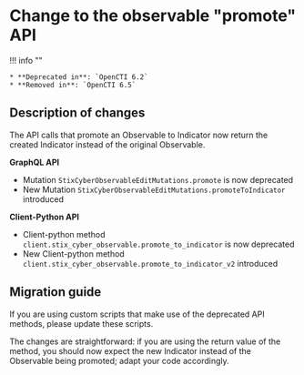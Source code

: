 # Change to the observable "promote" API

!!! info ""

    * **Deprecated in**: `OpenCTI 6.2`
    * **Removed in**: `OpenCTI 6.5`

## Description of changes

The API calls that promote an Observable to Indicator now return the created Indicator instead of the original Observable.

**GraphQL API**

* Mutation `StixCyberObservableEditMutations.promote` is now deprecated
* New Mutation `StixCyberObservableEditMutations.promoteToIndicator` introduced


**Client-Python API**

* Client-python method `client.stix_cyber_observable.promote_to_indicator` is now deprecated
* New Client-python method `client.stix_cyber_observable.promote_to_indicator_v2` introduced


## Migration guide

If you are using custom scripts that make use of the deprecated API methods, please update these scripts.

The changes are straightforward: if you are using the return value of the method, you should now expect the new Indicator
instead of the Observable being promoted; adapt your code accordingly.